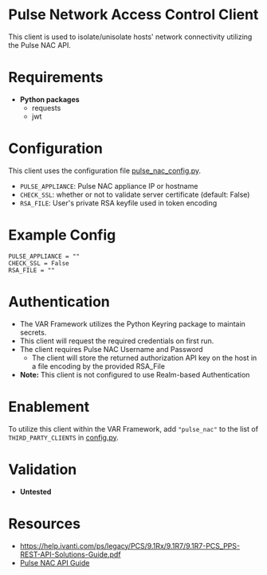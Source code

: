 # Pulse Network Access Control Client
This client is used to isolate/unisolate hosts' network connectivity utilizing the Pulse NAC API.  

# Requirements
- __Python packages__
  - requests
  - jwt


# Configuration
This client uses the configuration file [pulse_nac_config.py](pulse_nac_config.py). 
  - `PULSE_APPLIANCE`: Pulse NAC appliance IP or hostname
  - `CHECK_SSL`: whether or not to validate server certificate (default: False)
  - `RSA_FILE`: User's private RSA keyfile used in token encoding

# Example Config
```
PULSE_APPLIANCE = ""
CHECK_SSL = False
RSA_FILE = ""
```

# Authentication
- The VAR Framework utilizes the Python Keyring package to maintain secrets. 
- This client will request the required credentials on first run. 
- The client requires Pulse NAC Username and Password
  - The client will store the returned authorization API key on the host in a file encoding by the provided RSA_File
- __Note:__ This client is not configured to use Realm-based Authentication

# Enablement
To utilize this client within the VAR Framework, add `"pulse_nac"` to the list of `THIRD_PARTY_CLIENTS` in [config.py](../../config.py).

# Validation
- __Untested__


# Resources
- https://help.ivanti.com/ps/legacy/PCS/9.1Rx/9.1R7/9.1R7-PCS_PPS-REST-API-Solutions-Guide.pdf
- [Pulse NAC API Guide](9.1R7-PCS_PPS-REST-API-Solutions-Guide.pdf)
